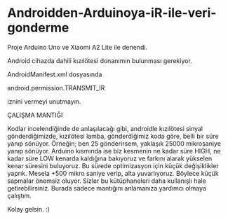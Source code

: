 # Androidden-Arduinoya-iR-ile-veri-gonderme


Proje Arduino Uno ve Xiaomi A2 Lite ile denendi.

Android cihazda dahili kızılötesi donanımın bulunması gerekiyor.


AndroidManifest.xml dosyasında

android.permission.TRANSMIT_IR

iznini vermeyi unutmayın.




ÇALIŞMA MANTIĞI

Kodlar incelendiğinde de anlaşılacağı gibi, androidle kızılötesi sinyal gönderdiğimizde, kızılötesi lamba, gönderdiğimiz koda göre, belli bir süre yanıp sönüyor. 
Örneğin; ben 25 gönderirsem, yaklaşık 25000 mikrosaniye yanıp sönüyor. 
Arduino kısmında ise biz kesmenin ne kadar süre HIGH, ne kadar süre LOW kenarda kaldığına bakıyoruz ve farkını alarak yükselen kenar süresini buluyoruz. 
Bu sürede optimizasyon için küçük değişiklikler yaprık. Mesela +500 mikro saniye verip, alta yuvarlıyoruz.
Böylece küçük sapmalar önemsiz oluyor.
Sizler bu kütüphaneleri daha kullanışlı hale getirebilirsiniz.
Burada sadece mantığını anlamanıza yardımcı olmaya çalıştım.


Kolay gelsin. :)
